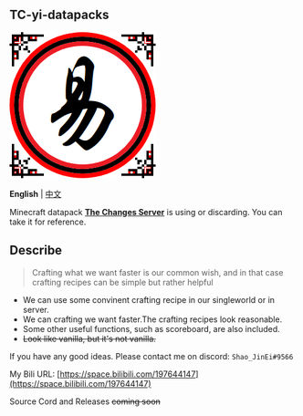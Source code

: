 TC-yi-datapacks
--------
![The Changes Server logo](https://github.com/Shao-JinEi/TC-yi-datapacks/blob/main/server-logo.png)

**English** | [中文](https://github.com/Shao-JinEi/TC-yi-datapacks/blob/main/README_zh_cn.md)

Minecraft datapack [**The Changes Server**](https://space.bilibili.com/1131480381/) is using or discarding.
You can take it for reference.

## Describe
>Crafting what we want faster is our common wish, and in that case crafting recipes can be simple but rather helpful
  - We can use some convinent crafting recipe in our singleworld or in server.
  - We can crafting we want faster.The crafting recipes look reasonable.
  - Some other useful functions, such as scoreboard, are also included.
  - ~~Look like vanilla, but it's not vanilla.~~

If you have any good ideas.
Please contact me on discord: `Shao_JinEi#9566`

My Bili URL: [https://space.bilibili.com/197644147](https://space.bilibili.com/197644147)

Source Cord and Releases ~~coming soon~~
